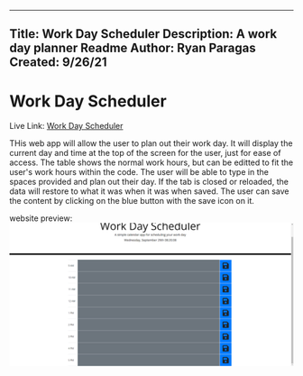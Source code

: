 ----------------
Title: Work Day Scheduler
Description: A work day planner
Readme Author: Ryan Paragas
Created: 9/26/21
----------------

Work Day Scheduler
================

Live Link: [Work Day Scheduler](https://paragasr.github.io/Work-Day-Scheduler/)

THis web app will allow the user to plan out their work day. It will display the current day and time at the top of the screen for the user, just for ease of access. The table shows the normal work hours, but can be editted to fit the user's work hours within the code. The user will be able to type in the spaces provided and plan out their day. If the tab is closed or reloaded, the data will restore to what it was when it was when saved. The user can save the content by clicking on the blue button with the save icon on it. 

website preview: ![website preview](./Assets/images/preview.png?raw=true)
